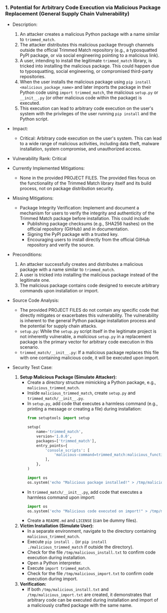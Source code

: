 ### 1. Potential for Arbitrary Code Execution via Malicious Package Replacement (General Supply Chain Vulnerability)

- Description:
    1. An attacker creates a malicious Python package with a name similar to `trimmed_match`.
    2. The attacker distributes this malicious package through channels outside the official Trimmed Match repository (e.g., a typosquatted PyPI package, or via social engineering pointing to a malicious link).
    3. A user, intending to install the legitimate `trimmed_match` library, is tricked into installing the malicious package. This could happen due to typosquatting, social engineering, or compromised third-party repositories.
    4. When the user installs the malicious package using `pip install <malicious_package_name>` and later imports the package in their Python code using `import trimmed_match`, the malicious `setup.py` or `__init__.py` (or other malicious code within the package) is executed.
    5. This execution can lead to arbitrary code execution on the user's system with the privileges of the user running `pip install` and the Python script.

- Impact:
    - Critical: Arbitrary code execution on the user's system. This can lead to a wide range of malicious activities, including data theft, malware installation, system compromise, and unauthorized access.

- Vulnerability Rank: Critical

- Currently Implemented Mitigations:
    - None in the provided PROJECT FILES. The provided files focus on the functionality of the Trimmed Match library itself and its build process, not on package distribution security.

- Missing Mitigations:
    - Package Integrity Verification: Implement and document a mechanism for users to verify the integrity and authenticity of the Trimmed Match package before installation. This could include:
        - Publishing package checksums (e.g., SHA256 hashes) on the official repository (GitHub) and in documentation.
        - Signing the PyPI package with a trusted key.
        - Encouraging users to install directly from the official GitHub repository and verify the source.

- Preconditions:
    1. An attacker successfully creates and distributes a malicious package with a name similar to `trimmed_match`.
    2. A user is tricked into installing the malicious package instead of the legitimate one.
    3. The malicious package contains code designed to execute arbitrary commands upon installation or import.

- Source Code Analysis:
    - The provided PROJECT FILES do not contain any specific code that directly mitigates or exacerbates this vulnerability. The vulnerability is inherent to the general Python package installation process and the potential for supply chain attacks.
    - `setup.py`: While the `setup.py` script itself in the legitimate project is not inherently vulnerable, a *malicious* `setup.py` in a replacement package is the primary vector for arbitrary code execution in this scenario.
    - `trimmed_match/__init__.py`: If a malicious package replaces this file with one containing malicious code, it will be executed upon import.

- Security Test Case:
    1. **Setup Malicious Package (Simulate Attacker):**
        - Create a directory structure mimicking a Python package, e.g., `malicious_trimmed_match`.
        - Inside `malicious_trimmed_match`, create `setup.py` and `trimmed_match/__init__.py`.
        - In `setup.py`, add code that executes a harmless command (e.g., printing a message or creating a file) during installation:
          ```python
          from setuptools import setup

          setup(
              name='trimmed_match',
              version='1.0.0',
              packages=['trimmed_match'],
              entry_points={
                  'console_scripts': [
                      'malicious-command=trimmed_match:malicious_function',
                  ],
              },
          )

          import os
          os.system('echo "Malicious package installed!" > /tmp/malicious_install.txt')
          ```
        - In `trimmed_match/__init__.py`, add code that executes a harmless command upon import:
          ```python
          import os
          os.system('echo "Malicious code executed on import!" > /tmp/malicious_import.txt')
          ```
        - Create a `README.md` and `LICENSE` (can be dummy files).
    2. **Victim Installation (Simulate User):**
        - In a separate environment, navigate to the directory containing `malicious_trimmed_match`.
        - Execute `pip install .` (or `pip install ./malicious_trimmed_match` if outside the directory).
        - Check for the file `/tmp/malicious_install.txt` to confirm code execution during installation.
        - Open a Python interpreter.
        - Execute `import trimmed_match`.
        - Check for the file `/tmp/malicious_import.txt` to confirm code execution during import.
    3. **Verification:**
        - If both `/tmp/malicious_install.txt` and `/tmp/malicious_import.txt` are created, it demonstrates that arbitrary code can be executed during installation and import of a maliciously crafted package with the same name.